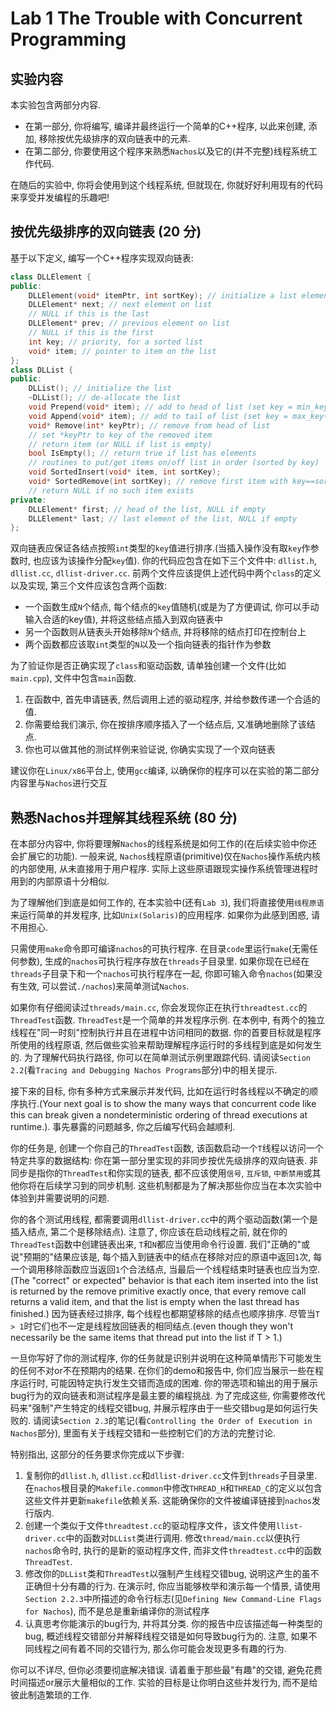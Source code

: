 # Lab 1 The Trouble with Concurrent Programming

## 实验内容

本实验包含两部分内容. 

* 在第一部分, 你将编写, 编译并最终运行一个简单的C++程序, 以此来创建, 添加, 移除按优先级排序的双向链表中的元素. 
* 在第二部分, 你要使用这个程序来熟悉`Nachos`以及它的(并不完整)线程系统工作代码. 

在随后的实验中, 你将会使用到这个线程系统, 但就现在, 你就好好利用现有的代码来享受并发编程的乐趣吧!

## 按优先级排序的双向链表 (20 分)

基于以下定义, 编写一个C++程序实现双向链表:

``` c++
class DLLElement {
public:
    DLLElement(void* itemPtr, int sortKey); // initialize a list element
    DLLElement* next; // next element on list
    // NULL if this is the last
    DLLElement* prev; // previous element on list
    // NULL if this is the first
    int key; // priority, for a sorted list
    void* item; // pointer to item on the list
};
class DLList {
public:
    DLList(); // initialize the list
    ~DLList(); // de-allocate the list
    void Prepend(void* item); // add to head of list (set key = min_key-1)
    void Append(void* item); // add to tail of list (set key = max_key+1)
    void* Remove(int* keyPtr); // remove from head of list
    // set *keyPtr to key of the removed item
    // return item (or NULL if list is empty)
    bool IsEmpty(); // return true if list has elements
    // routines to put/get items on/off list in order (sorted by key)
    void SortedInsert(void* item, int sortKey);
    void* SortedRemove(int sortKey); // remove first item with key==sortKey
    // return NULL if no such item exists
private:
    DLLElement* first; // head of the list, NULL if empty
    DLLElement* last; // last element of the list, NULL if empty
};
```

双向链表应保证各结点按照`int`类型的`key`值进行排序.(当插入操作没有取`key`作参数时, 也应该为该操作分配`key`值). 你的代码应包含在如下三个文件中: `dllist.h`, `dllist.cc`, `dllist-driver.cc`. 前两个文件应该提供上述代码中两个`class`的定义以及实现, 第三个文件应该包含两个函数: 

* 一个函数生成`N`个结点, 每个结点的`key`值随机(或是为了方便调试, 你可以手动输入合适的key值), 并将这些结点插入到双向链表中 
* 另一个函数则从链表头开始移除`N`个结点, 并将移除的结点打印在控制台上
* 两个函数都应该取`int`类型的`N`以及一个指向链表的指针作为参数

为了验证你是否正确实现了`class`和驱动函数, 请单独创建一个文件(比如`main.cpp`), 文件中包含`main`函数. 

1. 在函数中, 首先申请链表, 然后调用上述的驱动程序, 并给参数传递一个合适的值. 
2. 你需要给我们演示, 你在按排序顺序插入了一个结点后, 又准确地删除了该结点. 
3. 你也可以做其他的测试样例来验证说, 你确实实现了一个双向链表

建议你在`Linux/x86`平台上, 使用`gcc`编译, 以确保你的程序可以在实验的第二部分内容里与`Nachos`进行交互

## 熟悉Nachos并理解其线程系统 (80 分)

在本部分内容中, 你将要理解`Nachos`的线程系统是如何工作的(在后续实验中你还会扩展它的功能). 一般来说, `Nachos`线程原语(primitive)仅在`Nachos`操作系统内核的内部使用, 从未直接用于用户程序. 实际上这些原语跟现实操作系统管理进程时用到的内部原语十分相似. 

为了理解他们到底是如何工作的, 在本实验中(还有`Lab 3`), 我们将直接使用`线程原语`来运行简单的并发程序, 比如`Unix(Solaris)`的应用程序. 如果你为此感到困惑, 请不用担心. 

只需使用`make`命令即可编译`nachos`的可执行程序. 在目录`code`里运行`make`(无需任何参数), 生成的`nachos`可执行程序存放在`threads`子目录里. 如果你现在已经在`threads`子目录下和一个`nachos`可执行程序在一起, 你即可输入命令`nachos`(如果没有生效, 可以尝试`./nachos`)来简单测试`Nachos`. 

如果你有仔细阅读过`threads/main.cc`, 你会发现你正在执行`threadtest.cc`的`ThreadTest`函数. `ThreadTest`是一个简单的并发程序示例. 在本例中, 有两个的独立线程在"同一时刻"控制执行并且在进程中访问相同的数据. 你的首要目标就是程序所使用的线程原语, 然后做些实验来帮助理解程序运行时的多线程到底是如何发生的. 为了理解代码执行路径, 你可以在简单测试示例里跟踪代码. 请阅读`Section 2.2`(看`Tracing and Debugging Nachos Programs`部分)中的相关提示.

接下来的目标, 你有多种方式来展示并发代码, 比如在运行时各线程以不确定的顺序执行.(Your next goal is to show the many ways that concurrent code like this can break given a nondeterministic ordering of thread executions at runtime.). 事先暴露的问题越多, 你之后编写代码会越顺利. 

你的任务是, 创建一个你自己的`ThreadTest`函数, 该函数启动一个`T`线程以访问一个特定共享的数据结构: 你在第一部分里实现的非同步按优先级排序的双向链表. 非同步是指你的`ThreadTest`和你实现的链表, 都不应该使用`信号`, `互斥锁`, `中断禁用`或其他你将在后续学习到的同步机制. 这些机制都是为了解决那些你应当在本次实验中体验到并需要说明的问题. 

你的各个测试用线程, 都需要调用`dllist-driver.cc`中的两个驱动函数(第一个是插入结点, 第二个是移除结点). 注意了, 你应该在启动线程之前, 就在你的`ThreadTest`函数中创建链表出来, `T`和`N`都应当使用命令行设置. 我们"正确的"或说"预期的"结果应该是, 每个插入到链表中的结点在移除对应的原语中返回`1`次, 每一个调用移除函数应当返回`1`个合法结点, 当最后一个线程结束时链表也应当为空.(The "correct" or  expected" behavior is that each item inserted into the list is returned by the remove primitive exactly once, that every remove call returns a valid item, and that the list is empty when the last thread has finished.) 因为链表经过排序, 每个线程也都期望移除的结点也顺序排序. 尽管当`T > 1`时它们也不一定是线程放回链表的相同结点.(even though they won't necessarily be the same items that thread put into the list if T > 1.)

一旦你写好了你的测试程序, 你的任务就是识别并说明在这种简单情形下可能发生的任何不对or不在预期内的结果. 在你们的demo和报告中, 你们应当展示一些在程序运行时, 可能因特定执行发生交错而造成的困难. 你的带选项和输出的用于展示bug行为的双向链表和测试程序是最主要的编程挑战. 为了完成这些, 你需要修改代码来"强制"产生特定的线程交错bug, 并展示程序由于一些交错bug是如何运行失败的. 请阅读`Section 2.3`的笔记(看`Controlling the Order of Execution in Nachos`部分), 里面有关于线程交错和一些控制它们的方法的完整讨论. 

特别指出, 这部分的任务要求你完成以下步骤:

1. 复制你的`dllist.h`, `dllist.cc`和`dllist-driver.cc`文件到`threads`子目录里. 在`nachos`根目录的`Makefile.common`中修改`THREAD_H`和`THREAD_C`的定义以包含这些文件并更新`makefile`依赖关系. 这能确保你的文件被编译链接到`nachos`发行版内.
2. 创建一个类似于文件`threadtest.cc`的驱动程序文件，该文件使用`llist-driver.cc`中的函数对`DLList`类进行调用. 修改`thread/main.cc`以便执行`nachos`命令时, 执行的是新的驱动程序文件, 而非文件`threadtest.cc`中的函数`ThreadTest`.
3. 修改你的`DLList`类和`ThreadTest`以强制产生线程交错bug, 说明这产生的虽不正确但十分有趣的行为. 在演示时, 你应当能够枚举和演示每一个情景, 请使用`Section 2.2.3`中所描述的命令行标志(见`Defining New Command-Line Flags for Nachos`), 而不是总是重新编译你的测试程序
4. 认真思考你能演示的bug行为, 并将其分类. 你的报告中应该描述每一种类型的bug, 概述线程交错部分并解释线程交错是如何导致bug行为的. 注意, 如果不同线程之间有着不同的交错行为, 那么你可能会发现更多有趣的行为.

你可以不详尽, 但你必须要彻底解决错误. 请着重于那些最"有趣"的交错, 避免花费时间描述or展示大量相似的工作. 实验的目标是让你明白这些并发行为, 而不是给彼此制造繁琐的工作. 
